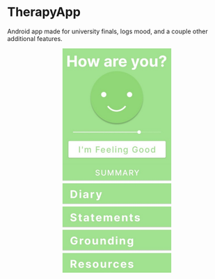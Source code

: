 # TherapyApp
 Android app made for university finals, logs mood, and a couple other additional features.
<p align="center">
  <img src="Screenshot.png" width="250" title="hover text">
</p>
